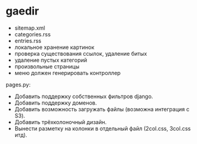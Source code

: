 gaedir
======

- sitemap.xml
- categories.rss
- entries.rss
- локальное хранение картинок
- проверка существования ссылок, удаление битых
- удаление пустых категорий
- произвольные страницы
- меню должен генерировать контроллер


pages.py:

- Добавить поддержку собственных фильтров django.
- Добавить поддержку доменов.
- Добавить возможность загружать файлы (возможна интеграция с S3).
- Добавить трёхколоночный дизайн.
- Вынести разметку на колонки в отдельный файл (2col.css, 3col.css итд).
